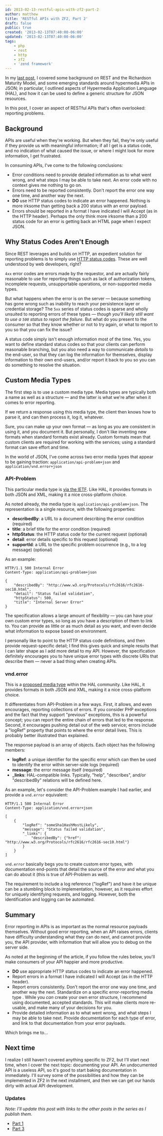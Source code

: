 ```yaml
---
id: 2013-02-13-restful-apis-with-zf2-part-2
author: matthew
title: 'RESTful APIs with ZF2, Part 2'
draft: false
public: true
created: '2013-02-13T07:40:00-06:00'
updated: '2013-02-13T07:40:00-06:00'
tags:
    - php
    - rest
    - http
    - zf2
    - 'zend framework'
---
```

In my [last post](/blog/2013-02-11-restful-apis-with-zf2-part-1.html), I
covered some background on REST and the Richardson Maturity Model, and some
emerging standards around hypermedia APIs in JSON; in particular, I outlined
aspects of Hypermedia Application Language (HAL), and how it can be used to
define a generic structure for JSON resources.

In this post, I cover an aspect of RESTful APIs that's often overlooked:
reporting problems.

<!--- EXTENDED -->

Background
----------

APIs are useful when they're working. But when they fail, they're only useful
if they provide us with meaningful information; if all I get is a status code,
and no indication of what caused the issue, or where I might look for more
information, I get frustrated.

In consuming APIs, I've come to the following conclusions:

- Error conditions need to provide detailed information as to what went wrong,
  and what steps I may be able to take next. An error code with no context
  gives me nothing to go on.
- Errors need to be reported consistently. Don't report the error one way one
  time, and another way the next.
- **DO** use HTTP status codes to indicate an error happened. Nothing is more
  irksome than getting back a 200 status with an error payload.
- Errors should be reported in a format I have indicated I will Accept (as in
  the HTTP header). Perhaps the only think more irksome than a 200 status code
  for an error is getting back an HTML page when I expect JSON.

Why Status Codes Aren't Enough
------------------------------

Since REST leverages and builds on HTTP, an expedient solution for reporting
problems is to simply use [HTTP status codes](http://www.w3.org/Protocols/rfc2616/rfc2616-sec10.html).
These are well understood by web developers, right?

`4xx` error codes are errors made by the requestor, and are actually fairly
reasonable to use for reporting things such as lack of authorization tokens,
incomplete requests, unsupportable operations, or non-supported media types.

But what happens when the error is on the server — because something has gone
wrong such as inability to reach your persistence layer or credential storage?
The `5xx` series of status codes is sparse and wholly unsuited to reporting
errors of these types — *though you'll likely still want to use a `500` status
to report the failure*. But what do you present to the consumer so that they
know whether or not to try again, or what to report to you so that you can fix
the issue?

A status code simply isn't enough information most of the time. Yes, you want
to define standard status codes so that your clients can perform reasonable
branching, but you also need a way to communicate *details* to the end-user, so
that they can log the information for themselves, display information to their
own end-users, and/or report it back to you so you can do something to resolve
the situation.

Custom Media Types
------------------

The first step is to use a custom media type. Media types are typically both a
name as well as a structure — and the latter is what we're after when it comes
to error reporting.

If we return a response using this media type, the client then knows how to
parse it, and can then process it, log it, whatever.

Sure, you can make up your own format — as long as you are consistent in using
it, and you document it. But personally, I don't like inventing new formats
when standard formats exist already. Custom formats mean that custom clients
are required for working with the services; using a standard format can save
effort and time.

In the world of JSON, I've come across two error media types that appear to be
gaining traction: `application/api-problem+json` and
`application/vnd.error+json`

### API-Problem

This particular media type is [via the IETF](http://tools.ietf.org/html/draft-nottingham-http-problem-02).
Like HAL, it provides formats in both JSON and XML, making it a nice
cross-platform choice.

As noted already, the media type is `application/api-problem+json`. The
representation is a single resource, with the following properties:

- **describedBy**: a URL to a document describing the error condition (required)
- **title**: a brief title for the error condition (required)
- **httpStatus**: the HTTP status code for the current request (optional)
- **detail**: error details specific to this request (optional)
- **supportId**: a URL to the specific problem occurrence (e.g., to a log message) (optional)

As an example:

```http
HTTP/1.1 500 Internal Error
Content-Type: application/api-problem+json

{
    "describedBy": "http://www.w3.org/Protocols/rfc2616/rfc2616-sec10.html",
    "detail": "Status failed validation",
    "httpStatus": 500,
    "title": "Internal Server Error"
}
```

The specification allows a large amount of flexibility — you can have your own
custom error types, so long as you have a description of them to link to. You
can provide as little or as much detail as you want, and even decide what
information to expose based on environment.

I personally like to point to the HTTP status code definitions, and then
provide request-specific detail; I find this gives quick and simple results
that I can later shape as I add more detail to my API. However, the
specification definitely encourages you to have unique error types with
discrete URIs that describe them — never a bad thing when creating APIs.

### vnd.error

This is a [proposed media type](https://github.com/blongden/vnd.error) within
the HAL community. Like HAL, it provides formats in both JSON and XML, making
it a nice cross-platform choice.

It differentiates from API-Problem in a few ways. First, it allows, and even
encourages, reporting collections of errors. If you consider PHP exceptions and
the fact that they support "previous" exceptions, this is a powerful concept;
you can report the entire chain of errors that led to the response. Second, it
encourages pushing detail out of the web service; errors include a "logRef"
property that points to where the error detail lives. This is probably better
illustrated than explained.

The response payload is an array of objects. Each object has the following
members:

- **logRef**: a unique identifier for the specific error which can then be used
  to identify the error within server-side logs (required)
- **message**: the error message itself (required)
- **_links**: HAL-compatible links. Typically, "help", "describes", and/or
  "describedBy" relations will be defined here.

As an example, let's consider the API-Problem example I had earlier, and
provide a `vnd.error` equivalent:

```http
HTTP/1.1 500 Internal Error
Content-Type: application/vnd.error+json

[
    {
        "logRef": "someSha1HashMostLikely",
        "message": "Status failed validation",
        "_links": {
            "describedBy": {"href": "http://www.w3.org/Protocols/rfc2616/rfc2616-sec10.html"}
        }
    }
]
```

`vnd.error` basically begs you to create custom error types, with documentation
end-points that detail the source of the error and what you can do about it
(this is true of API-Problem as well).

The requirement to include a log reference ("logRef") and have it be unique can
be a stumbling block to implementation, however, as it requires effort for
uniquely identifying requests, and logging. However, both the identification
and logging can be automated.

Summary
-------

Error reporting in APIs is as important as the normal resource payloads
themselves. Without good error reporting, when an API raises errors, clients
have difficulty understanding what they can do next, and cannot provide you,
the API provider, with information that will allow you to debug on the server
side.

As noted at the beginning of the article, if you follow the rules below, you'll
make consumers of your API happier and more productive.

- **DO** use appropriate HTTP status codes to indicate an error happened.
- Report errors in a format I have indicated I will Accept (as in the HTTP
  header).
- Report errors consistently. Don't report the error one way one time, and
  another way the next. Standardize on a specific error-reporting media type .
  While you *can* create your own error structure, I recommend using
  documented, accepted standards. This will make clients more re-usable, and
  make many of your decisions for you.
- Provide detailed information as to what went wrong, and what steps I may be
  able to take next. Provide documentation for each type of error, and link to
  that documentation from your error payloads.

Which brings me to…

Next time
---------

I realize I still haven't covered anything specific to ZF2, but I'll start next
time, when I cover the next topic: documenting your API. An undocumented API is
a useless API, so it's good to start baking documentation in immediately. I'll
survey some of the possibilities and how they can be implemented in ZF2 in the
next installment, and then we can get our hands dirty with actual API
development.

### Updates

*Note: I'll update this post with links to the other posts in the series as I
publish them.*

- [Part 1](/blog/2013-02-11-restful-apis-with-zf2-part-1.html)
- [Part 3](/blog/2013-02-25-restful-apis-with-zf2-part-3.html)
